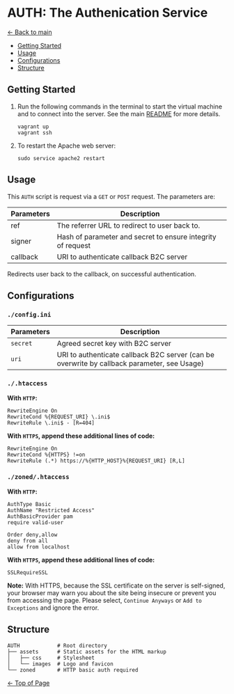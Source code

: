 # <a name="top"></a>AUTH: The Authenication Service

[<- Back to main](../README.md)

* [Getting Started](#start)
* [Usage](#usage)
* [Configurations](#config)
* [Structure](#struct)

## <a name="start"></a>Getting Started

1.  Run the following commands in the terminal to start the
    virtual machine and to connect into the server. See the
    main [README](../README.md) for more details.

        vagrant up
        vagrant ssh

2.  To restart the Apache web server:

        sudo service apache2 restart

## <a name="usage"></a>Usage

This `AUTH` script is request via a `GET` or `POST` request.
The parameters are:

Parameters | Description
---------- | ------------------------------
ref        | The referrer URL to redirect to user back to.
signer     | Hash of parameter and secret to ensure integrity of request
callback   | URI to authenticate callback B2C server

Redirects user back to the callback, on successful authentication.

## <a name="config"></a>Configurations

### `./config.ini`

Parameters | Description
---------- | ------------------------------
`secret`   | Agreed secret key with B2C server
`uri`      | URI to authenticate callback B2C server (can be overwrite by callback parameter, see Usage)

### `./.htaccess`

**With `HTTP`:**

    RewriteEngine On
    RewriteCond %{REQUEST_URI} \.ini$
    RewriteRule \.ini$ - [R=404]

**With `HTTPS`, append these additional lines of code:**

    RewriteEngine On
    RewriteCond %{HTTPS} !=on
    RewriteRule (.*) https://%{HTTP_HOST}%{REQUEST_URI} [R,L]

### `./zoned/.htaccess`

**With `HTTP`:**

    AuthType Basic
    AuthName "Restricted Access"
    AuthBasicProvider pam
    require valid-user

    Order deny,allow
    deny from all
    allow from localhost

**With `HTTPS`, append these additional lines of code:**

    SSLRequireSSL

**Note:** With HTTPS, because the SSL certificate on the server is self-signed, your browser may warn you about the site being 
insecure or prevent you from accessing the page. Please select, `Continue Anyways` or `Add to Exceptions` and ignore the error.

## <a name="struct"></a>Structure

    AUTH            # Root directory
    ├── assets      # Static assets for the HTML markup
    │   ├── css     # Stylesheet
    │   └── images  # Logo and favicon
    └── zoned       # HTTP basic auth required

[<- Top of Page](#top)

